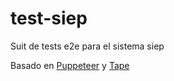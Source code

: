 # test-siep
Suit de tests e2e para el sistema siep

Basado en [Puppeteer](https://github.com/GoogleChrome/puppeteer) y [Tape](https://github.com/substack/tape)
